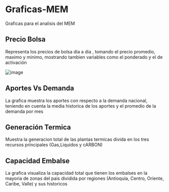 # Graficas-MEM
Graficas para el analisis del MEM

## Precio Bolsa

Representa los precios de bolsa dia a dia , tomando el precio promedio, maximo y minimo, mostrando tambien variables como el ponderado y el de activación 

![image](https://github.com/Vespidboss243/Graficas-MEM/assets/77710376/a6156196-86ad-4b91-a056-51220384aad3)

## Aportes Vs Demanda

La grafica muestra los aportes con respecto a la demanda nacional, teniendo en cuenta la media historica de los aportes y el promedio de la demanda por mes

## Generación Termica

Muestra la generacion total de las plantas termicas divida en los tres recursos principales (Gas,Liquidos y cARBON)

## Capacidad Embalse

La grafica visualiza la capacidad total que tienen los embalses en la mayoria de zonas del pais dividida por regiones (Antioquia, Centro, Oriente, Caribe, Valle) y sus historicos 

